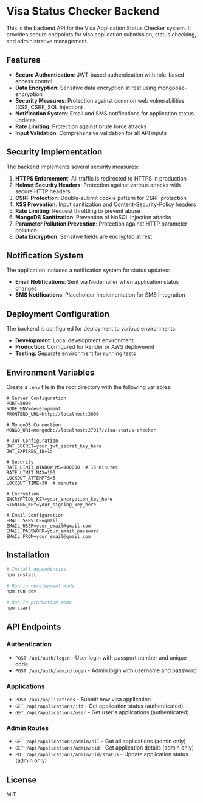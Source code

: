 # Visa Status Checker Backend

This is the backend API for the Visa Application Status Checker system. It provides secure endpoints for visa application submission, status checking, and administrative management.

## Features

- **Secure Authentication**: JWT-based authentication with role-based access control
- **Data Encryption**: Sensitive data encryption at rest using mongoose-encryption
- **Security Measures**: Protection against common web vulnerabilities (XSS, CSRF, SQL Injection)
- **Notification System**: Email and SMS notifications for application status updates
- **Rate Limiting**: Protection against brute force attacks
- **Input Validation**: Comprehensive validation for all API inputs

## Security Implementation

The backend implements several security measures:

1. **HTTPS Enforcement**: All traffic is redirected to HTTPS in production
2. **Helmet Security Headers**: Protection against various attacks with secure HTTP headers
3. **CSRF Protection**: Double-submit cookie pattern for CSRF protection
4. **XSS Prevention**: Input sanitization and Content-Security-Policy headers
5. **Rate Limiting**: Request throttling to prevent abuse
6. **MongoDB Sanitization**: Prevention of NoSQL injection attacks
7. **Parameter Pollution Prevention**: Protection against HTTP parameter pollution
8. **Data Encryption**: Sensitive fields are encrypted at rest

## Notification System

The application includes a notification system for status updates:

- **Email Notifications**: Sent via Nodemailer when application status changes
- **SMS Notifications**: Placeholder implementation for SMS integration

## Deployment Configuration

The backend is configured for deployment to various environments:

- **Development**: Local development environment
- **Production**: Configured for Render or AWS deployment
- **Testing**: Separate environment for running tests

## Environment Variables

Create a `.env` file in the root directory with the following variables:

```
# Server Configuration
PORT=5000
NODE_ENV=development
FRONTEND_URL=http://localhost:3000

# MongoDB Connection
MONGO_URI=mongodb://localhost:27017/visa-status-checker

# JWT Configuration
JWT_SECRET=your_jwt_secret_key_here
JWT_EXPIRES_IN=1d

# Security
RATE_LIMIT_WINDOW_MS=900000  # 15 minutes
RATE_LIMIT_MAX=100
LOCKOUT_ATTEMPTS=5
LOCKOUT_TIME=30  # minutes

# Encryption
ENCRYPTION_KEY=your_encryption_key_here
SIGNING_KEY=your_signing_key_here

# Email Configuration
EMAIL_SERVICE=gmail
EMAIL_USER=your_email@gmail.com
EMAIL_PASSWORD=your_email_password
EMAIL_FROM=your_email@gmail.com
```

## Installation

```bash
# Install dependencies
npm install

# Run in development mode
npm run dev

# Run in production mode
npm start
```

## API Endpoints

### Authentication
- `POST /api/auth/login` - User login with passport number and unique code
- `POST /api/auth/admin/login` - Admin login with username and password

### Applications
- `POST /api/applications` - Submit new visa application
- `GET /api/applications/:id` - Get application status (authenticated)
- `GET /api/applications/user` - Get user's applications (authenticated)

### Admin Routes
- `GET /api/applications/admin/all` - Get all applications (admin only)
- `GET /api/applications/admin/:id` - Get application details (admin only)
- `PUT /api/applications/admin/:id/status` - Update application status (admin only)

## License

MIT